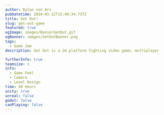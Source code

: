 ```yaml
---
author: Dylan von Arx
pubDatetime: 2024-01-22T15:46:34.737Z
title: Get Out!
slug: get-out-game
featured: true
ogImage: images/BanierGetOut.gif
ogBanner: images/GetOutBanner.png
tags:
  - Game Jam
description: Get Out is a 2d platform fighting video game, multiplayer up to 4 players. The only rule, eject your opponent without being ejected.

furtherInfo: true
teamsize: 1
info:
  - Game Feel
  - Camera
  - Level Design
time: 48 Hours
unity: true
unreal: false
godot: false
canPlaying: false
---
```

